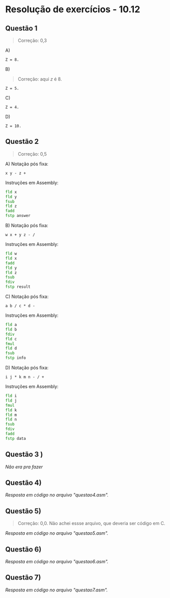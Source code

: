 #  Resolução de exercícios - 10.12

##  Questão 1

> Correção: 0,3

A)
```
Z = 8.
```
B)

> Correção: aqui _z_ é 8.

```
Z = 5.
```
C)
```
Z = 4.
```
D) 
```
Z = 10.        
```

## Questão 2

> Correção: 0,5

A) Notação pós fixa:   
```
x y - z +
```
Instruções em Assembly:
```asm
fld x
fld y
fsub
fld z
fadd
fstp answer
```

B) Notação pós fixa:   
```
w x + y z - /
```
Instruções em Assembly:
```asm
fld w
fld x 
fadd 
fld y
fld z 
fsub
fdiv 
fstp result
```

C) Notação pós fixa:   
```
a b / c * d -
```
Instruções em Assembly:
```asm
fld a
fld b
fdiv 
fld c
fmul
fld d
fsub
fstp info 
```

D) Notação pós fixa:   
```
i j * k m n - / +
```
Instruções em Assembly:
```asm
fld i
fld j
fmul
fld k
fld m
fld n
fsub 
fdiv
fadd
fstp data
```

## Questão 3 ) 
*Não era pra fazer*

## Questão 4) 
*Resposta em código no arquivo "questao4.asm".*

## Questão 5) 
> Correção: 0,0. Não achei essse arquivo, que deveria ser código em C.

*Resposta em código no arquivo "questao5.asm".*

## Questão 6) 
*Resposta em código no arquivo "questao6.asm".*

## Questão 7) 
*Resposta em código no arquivo "questao7.asm".*




